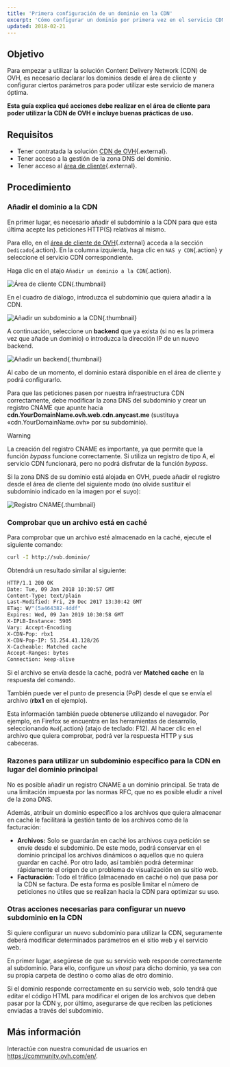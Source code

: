 ```yaml
---
title: 'Primera configuración de un dominio en la CDN'
excerpt: 'Cómo configurar un dominio por primera vez en el servicio CDN de OVH'
updated: 2018-02-21
---
```


## Objetivo

Para empezar a utilizar la solución Content Delivery Network (CDN) de OVH, es necesario declarar los dominios desde el área de cliente y configurar ciertos parámetros para poder utilizar este servicio de manera óptima.

**Esta guía explica qué acciones debe realizar en el área de cliente para poder utilizar la CDN de OVH e incluye buenas prácticas de uso.**

## Requisitos

- Tener contratada la solución [CDN de OVH](https://www.ovh.es/cdn/){.external}.
- Tener acceso a la gestión de la zona DNS del dominio.
- Tener acceso al [área de cliente](/links/manager){.external}.

## Procedimiento

### Añadir el dominio a la CDN

En primer lugar, es necesario añadir el subdominio a la CDN para que esta última acepte las peticiones HTTP(S) relativas al mismo.

Para ello, en el [área de cliente de OVH](/links/manager){.external} acceda a la sección `Dedicado`{.action}. En la columna izquierda, haga clic en `NAS y CDN`{.action} y seleccione el servicio CDN correspondiente.

Haga clic en el atajo `Añadir un dominio a la CDN`{.action}.

![Área de cliente CDN](images/cdn_customer_panel.png){.thumbnail}

En el cuadro de diálogo, introduzca el subdominio que quiera añadir a la CDN.

![Añadir un subdominio a la CDN](images/add_cdn_domain_step_1.png){.thumbnail}

A continuación, seleccione un **backend** que ya exista (si no es la primera vez que añade un dominio) o introduzca la dirección IP de un nuevo backend.

![Añadir un backend](images/add_cdn_domain_step_2.png){.thumbnail}

Al cabo de un momento, el dominio estará disponible en el área de cliente y podrá configurarlo.

Para que las peticiones pasen por nuestra infraestructura CDN correctamente, debe modificar la zona DNS del subdominio y crear un registro CNAME que apunte hacia **cdn.YourDomainName.ovh.web.cdn.anycast.me** (sustituya «cdn.YourDomainName.ovh» por su subdominio).

> [!warning]
>
> La creación del registro CNAME es importante, ya que permite que la función *bypass* funcione correctamente. Si utiliza un registro de tipo A, el servicio CDN funcionará, pero no podrá disfrutar de la función *bypass*.
>

Si la zona DNS de su dominio está alojada en OVH, puede añadir el registro desde el área de cliente del siguiente modo (no olvide sustituir el subdominio indicado en la imagen por el suyo):

![Registro CNAME](images/cname_field.png){.thumbnail}

 

### Comprobar que un archivo está en caché
Para comprobar que un archivo esté almacenado en la caché, ejecute el siguiente comando:

```sh
curl -I http://sub.dominio/
```

Obtendrá un resultado similar al siguiente:

```bash
HTTP/1.1 200 OK
Date: Tue, 09 Jan 2018 10:30:57 GMT
Content-Type: text/plain
Last-Modified: Fri, 29 Dec 2017 13:30:42 GMT
ETag: W/"(5a464382-4ddf"
Expires: Wed, 09 Jan 2019 10:30:58 GMT
X-IPLB-Instance: 5905
Vary: Accept-Encoding
X-CDN-Pop: rbx1
X-CDN-Pop-IP: 51.254.41.128/26
X-Cacheable: Matched cache
Accept-Ranges: bytes
Connection: keep-alive
```

Si el archivo se envía desde la caché, podrá ver **Matched cache** en la respuesta del comando.

También puede ver el punto de presencia (PoP) desde el que se envía el archivo (**rbx1** en el ejemplo).

Esta información también puede obtenerse utilizando el navegador. Por ejemplo, en Firefox se encuentra en las herramientas de desarrollo, seleccionando `Red`{.action} (atajo de teclado: F12). Al hacer clic en el archivo que quiera comprobar, podrá ver la respuesta HTTP y sus cabeceras.

### Razones para utilizar un subdominio específico para la CDN en lugar del dominio principal

No es posible añadir un registro CNAME a un dominio principal. Se trata de una limitación impuesta por las normas RFC, que no es posible eludir a nivel de la zona DNS.

Además, atribuir un dominio específico a los archivos que quiera almacenar en caché le facilitará la gestión tanto de los archivos como de la facturación:

- **Archivos:** Solo se guardarán en caché los archivos cuya petición se envíe desde el subdominio. De este modo, podrá conservar en el dominio principal los archivos dinámicos o aquellos que no quiera guardar en caché. Por otro lado, así también podrá determinar rápidamente el origen de un problema de visualización en su sitio web.
- **Facturación:** Todo el tráfico (almacenado en caché o no) que pasa por la CDN se factura. De esta forma es posible limitar el número de peticiones no útiles que se realizan hacia la CDN para optimizar su uso.

### Otras acciones necesarias para configurar un nuevo subdominio en la CDN

Si quiere configurar un nuevo subdominio para utilizar la CDN, seguramente deberá modificar determinados parámetros en el sitio web y el servicio web.

En primer lugar, asegúrese de que su servicio web responde correctamente al subdominio. Para ello, configure un *vhost* para dicho dominio, ya sea con su propia carpeta de destino o como alias de otro dominio.

Si el dominio responde correctamente en su servicio web, solo tendrá que editar el código HTML para modificar el origen de los archivos que deben pasar por la CDN y, por último, asegurarse de que reciben las peticiones enviadas a través del subdominio.

 
## Más información

Interactúe con nuestra comunidad de usuarios en <https://community.ovh.com/en/>.